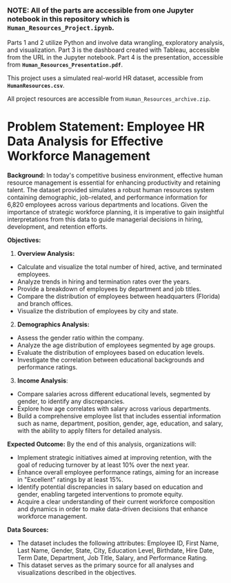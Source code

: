 ### **NOTE:** All of the parts are accessible from one Jupyter notebook in this repository which is **`Human_Resources_Project.ipynb`**.

Parts 1 and 2 utilize Python and involve data wrangling, exploratory analysis, and visualization. 
Part 3 is the dashboard created with Tableau, accessible from the URL in the Jupyter notebook.
Part 4 is the presentation, accessible from **`Human_Resources_Presentation.pdf`**.

This project uses a simulated real-world HR dataset, accessible from **`HumanResources.csv`**.

All project resources are accessible from `Human_Resources_archive.zip`.

# **Problem Statement: Employee HR Data Analysis for Effective Workforce Management**

**Background:** In today's competitive business environment, effective human resource management is essential for enhancing productivity and retaining talent. The dataset provided simulates a robust human resources system containing demographic, job-related, and performance information for 6,820 employees across various departments and locations. Given the importance of strategic workforce planning, it is imperative to gain insightful interpretations from this data to guide managerial decisions in hiring, development, and retention efforts.

**Objectives:**

1. **Overview Analysis:**

* Calculate and visualize the total number of hired, active, and terminated employees.
* Analyze trends in hiring and termination rates over the years.
* Provide a breakdown of employees by department and job titles.
* Compare the distribution of employees between headquarters (Florida) and branch offices.
* Visualize the distribution of employees by city and state.

2. **Demographics Analysis:**

* Assess the gender ratio within the company.
* Analyze the age distribution of employees segmented by age groups.
* Evaluate the distribution of employees based on education levels.
* Investigate the correlation between educational backgrounds and performance ratings.

3. **Income Analysis**:

* Compare salaries across different educational levels, segmented by gender, to identify any discrepancies.
* Explore how age correlates with salary across various departments.
* Build a comprehensive employee list that includes essential information such as name, department, position, gender, age, education, and salary, with the ability to apply filters for detailed analysis.

**Expected Outcome:** By the end of this analysis, organizations will:

* Implement strategic initiatives aimed at improving retention, with the goal of reducing turnover by at least 10% over the next year.
* Enhance overall employee performance ratings, aiming for an increase in "Excellent" ratings by at least 15%.
* Identify potential discrepancies in salary based on education and gender, enabling targeted interventions to promote equity.
* Acquire a clear understanding of their current workforce composition and dynamics in order to make data-driven decisions that enhance workforce management.

**Data Sources:**

* The dataset includes the following attributes: Employee ID, First Name, Last Name, Gender, State, City, Education Level, Birthdate, Hire Date, Term Date, Department, Job Title, Salary, and Performance Rating. 
* This dataset serves as the primary source for all analyses and visualizations described in the objectives.
